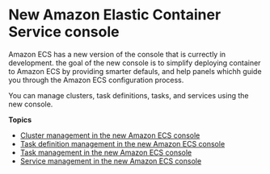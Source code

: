 # New Amazon Elastic Container Service console<a name="new-console"></a>

Amazon ECS has a new version of the console that is currectly in development\. the goal of the new console is to simplify deploying container to Amazon ECS by providing smarter defauls, and help panels whichh guide you through the Amazon ECS configuration process\.

You can manage clusters, task definitions, tasks, and services using the new console\.

**Topics**
+ [Cluster management in the new Amazon ECS console](available-cluster-actions.md)
+ [Task definition management in the new Amazon ECS console](available-task-definition-actions.md)
+ [Task management in the new Amazon ECS console](available-task-actions.md)
+ [Service management in the new Amazon ECS console](available-service-actions.md)